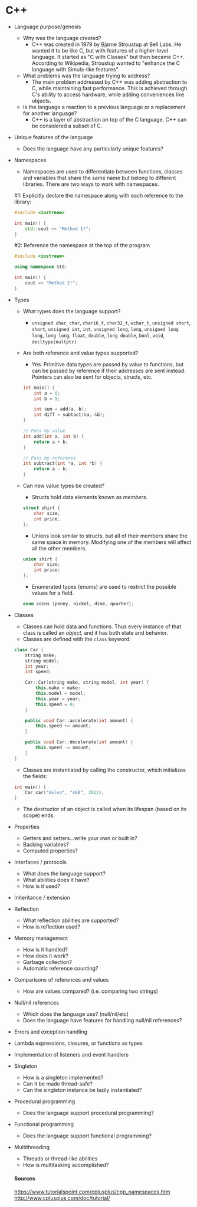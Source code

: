 # C++

* Language purpose/genesis
  * Why was the language created?
    * C++ was created in 1979 by Bjarne Stroustup at Bell Labs. He wanted it to be like C, but with features of a higher-level language. It started as "C with Classes" but then became C++. According to Wikipedia, Stroustup wanted to "enhance the C language  with Simula-like features".
  * What problems was the language trying to address?
    * The main problem addressed by C++ was adding abstraction to C, while maintaining fast performance. This is achieved through C's ability to access hardware, while adding conveniences like objects.
  * Is the language a reaction to a previous language or a replacement for another language?
    * C++ is a layer of abstraction on top of the C language. C++ can be considered a subset of C.
* Unique features of the language
  * Does the language have any particularly unique features?
* Namespaces
  * Namespaces are used to differentiate between functions, classes and variables that share the same name but belong to different libraries. There are two ways to work with namespaces.  

  #1: Explicitly declare the namespace along with each reference to the library:

  ```c++
  #include <iostream>

  int main() {
      std::cout << "Method 1!";
  }
  ```

  #2: Reference the namespace at the top of the program

  ```c++
  #include <iostream>

  using namespace std;

  int main() {
      cout << "Method 2!";
  }
  ```

* Types
    * What types does the language support?
        * `unsigned char`, `char`, `char16_t`, `char32_t`, `wchar_t`, `unsigned short`, `short`, `unsigned int`, `int`, `unsigned long`, `long`, `unsigned long long`, `long long`, `float`, `double`, `long double`, `bool`, `void`, `decltype(nullptr)`
    * Are both reference and value types supported?
        * Yes. Primitive data types are passed by value to functions, but can be passed by reference if their addresses are sent instead. Pointers can also be sent for objects, structs, etc.

        ```c++
        int main() {
            int a = 6;
            int b = 5;

            int sum = add(a, b);
            int diff = subtact(&a, &b);
        }

        // Pass by value
        int add(int a, int b) {
            return a + b;
        }

        // Pass by reference
        int subtract(int *a, int *b) {
            return a - b;
        }
        ```

    * Can new value types be created?
        * Structs hold data elements known as *members*.

        ```c++
        struct shirt {
            char size;
            int price;
        };
        ```

        * Unions look similar to structs, but all of their members share the same space in memory. Modifying one of the members will affect all the other members.

        ```c++
        union shirt {
            char size;
            int price;
        };
        ```

        * Enumerated types (enums) are used to restrict the possible values for a field.

        ```c++
        enum coins {penny, nickel, dime, quarter};
        ```

* Classes
    * Classes can hold data and functions. Thus every instance of that class is called an *object*, and it has both state and behavior.
    * Classes are defined with the `class` keyword:

    ```c++
    class Car {
        string make;
        string model;
        int year;
        int speed;

        Car::Car(string make, string model, int year) {
            this.make = make;
            this.model = model;
            this.year = year;
            this.speed = 0;
        }

        public void Car::accelerate(int amount) {
            this.speed += amount;
        }

        public void Car::decelerate(int amount) {
            this.speed -= amount;
        }
    }
    ```

  * Classes are instantiated by calling the constructor, which initializes the fields:

  ```c++
  int main() {
      Car car("Volvo", "s60", 2012);
  }
  ```

  * The destructor of an object is called when its lifespan (based on its scope) ends.
* Properties
  * Getters and setters...write your own or built in?
  * Backing variables?
  * Computed properties?
* Interfaces / protocols
  * What does the language support?
  * What abilities does it have?
  * How is it used?
* Inheritance / extension
* Reflection
  * What reflection abilities are supported?
  * How is reflection used?
* Memory management
  * How is it handled?
  * How does it work?
  * Garbage collection?
  * Automatic reference counting?
* Comparisons of references and values
  * How are values compared? (i.e. comparing two strings)
* Null/nil references
  * Which does the language use? (null/nil/etc)
  * Does the language have features for handling null/nil references?
* Errors and exception handling
* Lambda expressions, closures, or functions as types
* Implementation of listeners and event handlers
* Singleton
  * How is a singleton implemented?
  * Can it be made thread-safe?
  * Can the singleton instance be lazily instantiated?
* Procedural programming
  * Does the language support procedural programming?
* Functional programming
  * Does the language support functional programming?
* Multithreading
  * Threads or thread-like abilities
  * How is multitasking accomplished?

  #### Sources
  https://www.tutorialspoint.com/cplusplus/cpp_namespaces.htm  
  http://www.cplusplus.com/doc/tutorial/
